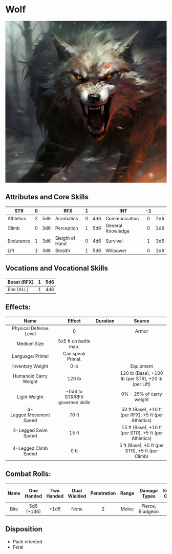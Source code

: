 # Wolf

![alt_text](Wolf.png)

## Attributes and Core Skills

| STR       | 0 |    | RFX             | 1 |    | INT               | -1 |    |
| --------- | :-: | :-: | --------------- | :-: | :-: | ----------------- | :-: | :-: |
| Athletics | 2 | 5d6 | Acrobatics      | 0 | 4d6 | Communication     | 0 | 2d6 |
| Climb     | 0 | 3d6 | Perception      | 1 | 5d6 | General Knowledge | 0 | 2d6 |
| Endurance | 1 | 3d6 | Sleight of Hand | 0 | 4d6 | Survival          | 1 | 3d6 |
| Lift      | 1 | 3d6 | Stealth         | 1 | 5d6 | Willpower         | 0 | 2d6 |

## Vocations and Vocational Skills

| Beast {RFX} | 1 | 5d6 |
| ----------- | :-: | :-: |
| Bite {ALL}  | 1 | 4d6 |

## Effects:

|           Name           |             Effect             | Duration |                        Source                        |
| :----------------------: | :-----------------------------: | :------: | :---------------------------------------------------: |
|  Physical Defense Level  |                0                |          |                         Armor                         |
|       Medium Size       |      5x5 ft on battle map.      |          |                                                      |
|     Language: Primal     |        Can speak Primal.        |          |                                                      |
|     Inventory Weight     |              0 lb              |          |                       Equipment                       |
|  Humanoid Carry Weight  |             120 lb             |          |  120 lb (Base), +100 lb (per STR), +20 lb (per Lift)  |
|       Light Weight       | -0d6 to STR/RFX governed skills |          |               0% - 25% of carry weight               |
| 4-Legged Movement Speed |              70 ft              |          | 50 ft (Base), +10 ft (per RFX), +5 ft (per Athletics) |
|   4-Legged Swim Speed   |              15 ft              |          | 15 ft (Base), +10 ft (per STR), +5 ft (per Athletics) |
|  4-Legged Climb Speed  |              0 ft              |          |    5 ft (Base), +5 ft (per STR), +5 ft (per Climb)    |

## Combat Rolls:

| Name | One<br />Handed | Two<br />Handed | Dual<br />Wielded | Penetration | Range | Damage<br />Types | Engageable<br />Opponents | Area Of<br />Effect | Resource<br />Class |
| :--: | :-------------: | :-------------: | :---------------: | :---------: | :---: | :---------------: | :-----------------------: | :-----------------: | :-----------------: |
| Bite | 5d6<br />(+1d6) |      +1d6      |       None       |      2      | Melee | Pierce, Bludgeon |             2             |                    |                    |

## Disposition

- Pack oriented
- Feral
